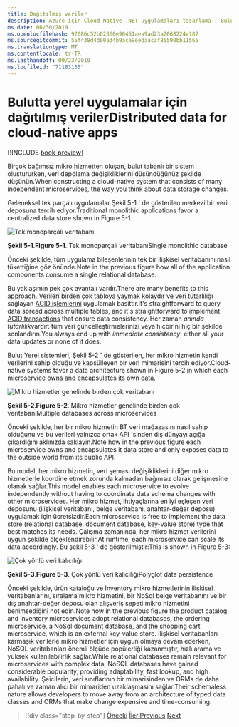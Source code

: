 ```yaml
---
title: Dağıtılmış veriler
description: Azure için Cloud Native .NET uygulamaları tasarlama | Bulut Yerel uygulamaları için dağıtılmış veriler
ms.date: 06/30/2019
ms.openlocfilehash: 92086c52b02360e90461aea9ad23a2068224e187
ms.sourcegitcommit: 55f438d4d00a34b9aca9eedaac3f85590bb11565
ms.translationtype: MT
ms.contentlocale: tr-TR
ms.lasthandoff: 09/23/2019
ms.locfileid: "71183135"
---
```

# <a name="distributed-data-for-cloud-native-apps"></a><span data-ttu-id="51ea7-103">Bulutta yerel uygulamalar için dağıtılmış veriler</span><span class="sxs-lookup"><span data-stu-id="51ea7-103">Distributed data for cloud-native apps</span></span>

[!INCLUDE [book-preview](../../../includes/book-preview.md)]

<span data-ttu-id="51ea7-104">Birçok bağımsız mikro hizmetten oluşan, bulut tabanlı bir sistem oluştururken, veri depolama değişikliklerini düşündüğünüz şekilde düşünün.</span><span class="sxs-lookup"><span data-stu-id="51ea7-104">When constructing a cloud-native system that consists of many independent microservices, the way you think about data storage changes.</span></span>

<span data-ttu-id="51ea7-105">Geleneksel tek parçalı uygulamalar Şekil 5-1 ' de gösterilen merkezi bir veri deposuna tercih ediyor.</span><span class="sxs-lookup"><span data-stu-id="51ea7-105">Traditional monolithic applications favor a centralized data store shown in Figure 5-1.</span></span> 

![Tek monoparçalı veritabanı](./media/single-monolithic-database.png)

<span data-ttu-id="51ea7-107">**Şekil 5-1**.</span><span class="sxs-lookup"><span data-stu-id="51ea7-107">**Figure 5-1**.</span></span> <span data-ttu-id="51ea7-108">Tek monoparçalı veritabanı</span><span class="sxs-lookup"><span data-stu-id="51ea7-108">Single monolithic database</span></span>

<span data-ttu-id="51ea7-109">Önceki şekilde, tüm uygulama bileşenlerinin tek bir ilişkisel veritabanını nasıl tükettiğine göz önünde.</span><span class="sxs-lookup"><span data-stu-id="51ea7-109">Note in the previous figure how all of the application components consume a single relational database.</span></span>

<span data-ttu-id="51ea7-110">Bu yaklaşımın pek çok avantajı vardır.</span><span class="sxs-lookup"><span data-stu-id="51ea7-110">There are many benefits to this approach.</span></span> <span data-ttu-id="51ea7-111">Verileri birden çok tabloya yaymak kolaydır ve veri tutarlılığı sağlayan [ACID işlemlerini](https://docs.microsoft.com/windows/desktop/cossdk/acid-properties) uygulamak basittir.</span><span class="sxs-lookup"><span data-stu-id="51ea7-111">It's straightforward to query data spread across  multiple tables, and it's straightforward to implement [ACID transactions](https://docs.microsoft.com/windows/desktop/cossdk/acid-properties) that ensure data consistency.</span></span> <span data-ttu-id="51ea7-112">Her zaman *anında tutarlılık*vardır: tüm veri güncelleştirmelerinizi veya hiçbirini hiç bir şekilde sonlandırın.</span><span class="sxs-lookup"><span data-stu-id="51ea7-112">You always end up with *immediate consistency*: either all your data updates or none of it does.</span></span>

<span data-ttu-id="51ea7-113">Bulut Yerel sistemleri, Şekil 5-2 ' de gösterilen, her mikro hizmetin kendi verilerini sahip olduğu ve kapsülleyen bir veri mimarisini tercih ediyor.</span><span class="sxs-lookup"><span data-stu-id="51ea7-113">Cloud-native systems favor a data architecture shown in Figure 5-2 in which each microservice owns and encapsulates its own data.</span></span>

![Mikro hizmetler genelinde birden çok veritabanı](./media/data-across-microservices.png)

<span data-ttu-id="51ea7-115">**Şekil 5-2**.</span><span class="sxs-lookup"><span data-stu-id="51ea7-115">**Figure 5-2**.</span></span> <span data-ttu-id="51ea7-116">Mikro hizmetler genelinde birden çok veritabanı</span><span class="sxs-lookup"><span data-stu-id="51ea7-116">Multiple databases across microservices</span></span>

<span data-ttu-id="51ea7-117">Önceki şekilde, her bir mikro hizmetin BT veri mağazasını nasıl sahip olduğunu ve bu verileri yalnızca ortak API 'sinden dış dünyayı açığa çıkardığını aklınızda saklayın.</span><span class="sxs-lookup"><span data-stu-id="51ea7-117">Note how in the previous figure each microservice owns and encapsulates it data store and only exposes data to the outside world from its public API.</span></span>
 
<span data-ttu-id="51ea7-118">Bu model, her mikro hizmetin, veri şeması değişikliklerini diğer mikro hizmetlerle koordine etmek zorunda kalmadan bağımsız olarak gelişmesine olanak sağlar.</span><span class="sxs-lookup"><span data-stu-id="51ea7-118">This model enables each microservice to evolve independently without having to coordinate data schema changes with other microservices.</span></span> <span data-ttu-id="51ea7-119">Her mikro hizmet, ihtiyaçlarına en iyi eşleşen veri deposunu (ilişkisel veritabanı, belge veritabanı, anahtar-değer deposu) uygulamak için ücretsizdir.</span><span class="sxs-lookup"><span data-stu-id="51ea7-119">Each microservice is free to implement the data store (relational database, document database, key-value store) type that best matches its needs.</span></span> <span data-ttu-id="51ea7-120">Çalışma zamanında, her mikro hizmet verilerini uygun şekilde ölçeklendirebilir.</span><span class="sxs-lookup"><span data-stu-id="51ea7-120">At runtime, each microservice can scale its data accordingly.</span></span> <span data-ttu-id="51ea7-121">Bu şekil 5-3 ' de gösterilmiştir:</span><span class="sxs-lookup"><span data-stu-id="51ea7-121">This is shown in Figure 5-3:</span></span>

![Çok yönlü veri kalıcılığı](./media/polyglot-data-persistence.png)

<span data-ttu-id="51ea7-123">**Şekil 5-3**.</span><span class="sxs-lookup"><span data-stu-id="51ea7-123">**Figure 5-3**.</span></span> <span data-ttu-id="51ea7-124">Çok yönlü veri kalıcılığı</span><span class="sxs-lookup"><span data-stu-id="51ea7-124">Polyglot data persistence</span></span>

<span data-ttu-id="51ea7-125">Önceki şekilde, ürün kataloğu ve Inventory mikro hizmetlerinin ilişkisel veritabanlarını, sıralama mikro hizmetini, bir NoSql belge veritabanını ve bir dış anahtar-değer deposu olan alışveriş sepeti mikro hizmetini benimsediğini not edin.</span><span class="sxs-lookup"><span data-stu-id="51ea7-125">Note how in the previous figure the product catalog and inventory microservices adopt relational databases, the ordering microservice, a NoSql document database, and the shopping cart microservice, which is an external key-value store.</span></span> <span data-ttu-id="51ea7-126">İlişkisel veritabanları karmaşık verilerle mikro hizmetler için uygun olmaya devam ederken, NoSQL veritabanları önemli ölçüde popülerliği kazanmıştır, hızlı arama ve yüksek kullanılabilirlik sağlar.</span><span class="sxs-lookup"><span data-stu-id="51ea7-126">While relational databases remain relevant for microservices with complex data, NoSQL databases have gained considerable popularity, providing adaptability, fast lookup, and high availability.</span></span> <span data-ttu-id="51ea7-127">Şeicilerin, veri sınıflarının bir mimarisinden ve ORMs de daha pahalı ve zaman alıcı bir mimariden uzaklaşmasını sağlar.</span><span class="sxs-lookup"><span data-stu-id="51ea7-127">Their schemaless nature allows developers to move away from an architecture of typed data classes and ORMs that make change expensive and time-consuming.</span></span>

>[!div class="step-by-step"]
><span data-ttu-id="51ea7-128">[Önceki](service-mesh-communication-infrastructure.md)
>[İleri](data-patterns.md)</span><span class="sxs-lookup"><span data-stu-id="51ea7-128">[Previous](service-mesh-communication-infrastructure.md)
[Next](data-patterns.md)</span></span>
